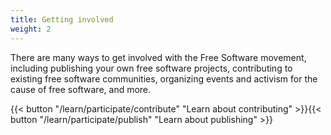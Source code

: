 ```yaml
---
title: Getting involved
weight: 2
---
```


There are many ways to get involved with the Free Software movement, including
publishing your own free software projects, contributing to existing free
software communities, organizing events and activism for the cause of free
software, and more.

{{< button "/learn/participate/contribute" "Learn about contributing" >}}{{< button "/learn/participate/publish" "Learn about publishing" >}}
